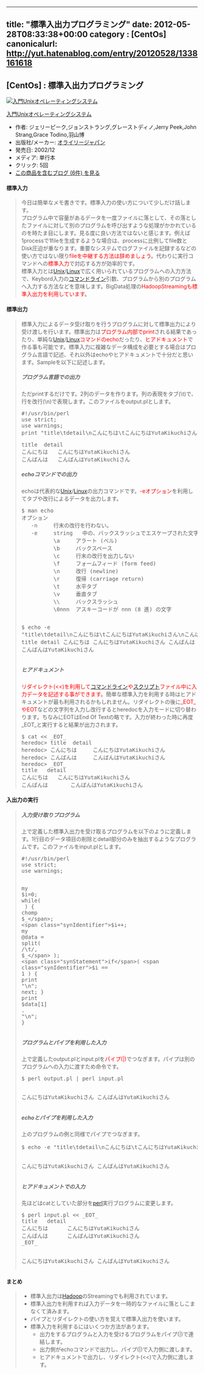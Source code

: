 
---
title: "標準入出力プログラミング"
date: 2012-05-28T08:33:38+00:00
category : [CentOs]
canonicalurl: http://yut.hatenablog.com/entry/20120528/1338161618
---

## [CentOs] : 標準入出力プログラミング

<p><div class="amazlet-box"><a href="http://www.amazon.co.jp/exec/obidos/ASIN/4873111056/yutakikuchi-22/"><img src="http://ecx.images-amazon.com/images/I/51128TP89TL._SL160_.jpg" class="hatena-asin-detail-image" alt="入門Unixオペレーティングシステム" title="入門Unixオペレーティングシステム"></a><div class="hatena-asin-detail-info"><p class="hatena-asin-detail-title"><a href="http://www.amazon.co.jp/exec/obidos/ASIN/4873111056/yutakikuchi-22/">入門Unixオペレーティングシステム</a></p><ul><li><span class="hatena-asin-detail-label">作者:</span> ジェリーピーク,ジョンストラング,グレーストディノ,Jerry Peek,John Strang,Grace Todino,羽山博</li><li><span class="hatena-asin-detail-label">出版社/メーカー:</span> <a class="keyword" href="http://d.hatena.ne.jp/keyword/%A5%AA%A5%E9%A5%A4%A5%EA%A1%BC%A5%B8%A5%E3%A5%D1%A5%F3">オライリージャパン</a></li><li><span class="hatena-asin-detail-label">発売日:</span> 2002/12</li><li><span class="hatena-asin-detail-label">メディア:</span> 単行本</li><li> <span class="hatena-asin-detail-label">クリック</span>: 5回</li><li><a href="http://d.hatena.ne.jp/asin/4873111056/yutakikuchi-22" target="_blank">この商品を含むブログ (6件) を見る</a></li></ul></div><div class="hatena-asin-detail-foot"></div></div></p>

<div class="section">
<h4>標準入力</h4>

<blockquote>
    <p>今日は簡単なメモ書きです。標準入力の使い方について少しだけ話します。<br />
プログラム中で容量があるデータを一度ファイルに落として、その落としたファイルに対して別のプログラムを呼び出すような処理がかかれているのを時たま目にします。見る度に良い方法ではないと感じます。例えば1processで1fileを生成するような場合は、processに比例してfile数とDisk圧迫が重なります。重要なシステムでログファイルを記録するなどの使い方ではない限り<span class="deco" style="color:#FF0000;">fileを中継する方法は辞めましょう</span>。代わりに実行コマンドへの<span class="deco" style="color:#FF0000;">標準入力</span>で対応する方が効率的です。<br />
標準入力とは<a class="keyword" href="http://d.hatena.ne.jp/keyword/Unix">Unix</a>/<a class="keyword" href="http://d.hatena.ne.jp/keyword/Linux">Linux</a>で広く用いられているプログラムへの入力方法で、Keybord入力の<a class="keyword" href="http://d.hatena.ne.jp/keyword/%A5%B3%A5%DE%A5%F3%A5%C9%A5%E9%A5%A4%A5%F3">コマンドライン</a>引数、プログラムから別のプログラムへ入力する方法などを意味します。BigData処理の<span class="deco" style="color:#FF0000;">HadoopStreamingも標準入出力を利用しています</span>。</p>

</blockquote>

</div>
<div class="section">
<h4>標準出力</h4>

<blockquote>
    <p>標準入力によるデータ受け取りを行うプログラムに対して標準出力により受け渡しを行います。標準出力は<span class="deco" style="color:#FF0000;">プログラム内部でprint</span>される結果であったり、単純な<a class="keyword" href="http://d.hatena.ne.jp/keyword/Unix">Unix</a>/<a class="keyword" href="http://d.hatena.ne.jp/keyword/Linux">Linux</a><span class="deco" style="color:#FF0000;">コマンドのecho</span>だったり、<span class="deco" style="color:#FF0000;">ヒアドキュメント</span>で作る事も可能です。標準入力に複雑なデータ構成を必要とする場合はプログラム言語で記述、それ以外はechoやヒアドキュメントで十分だと思います。Sampleを以下に記述します。</p>

<div class="section">
<h5>プログラム言語での出力</h5>
<p>ただprintするだけです。2列のデータを作ります。列の表現をタブ(\t)で、行を改行(\n)で表現します。このファイルをoutput.plとします。</p>
<pre class="hljs perl" data-lang="perl" data-unlink><span class="synPreProc">#!/usr/bin/perl</span>
<span class="synStatement">use strict</span>;
<span class="synStatement">use warnings</span>;
<span class="synStatement">print</span> <span class="synConstant">"title</span><span class="synSpecial">\t</span><span class="synConstant">detail</span><span class="synSpecial">\n</span><span class="synConstant">こんにちは</span><span class="synSpecial">\t</span><span class="synConstant">こんにちはYutaKikuchiさん</span><span class="synSpecial">\n</span><span class="synConstant">こんばんは</span><span class="synSpecial">\t</span><span class="synConstant">こんばんはYutaKikuchiさん"</span>;
</pre><pre class="code" data-lang="" data-unlink>title	detail
こんにちは	こんにちはYutaKikuchiさん
こんばんは	こんばんはYutaKikuchiさん</pre>
</div>
<div class="section">
<h5>echoコマンドでの出力</h5>
<p>echoは代表的な<a class="keyword" href="http://d.hatena.ne.jp/keyword/Unix">Unix</a>/<a class="keyword" href="http://d.hatena.ne.jp/keyword/Linux">Linux</a>の出力コマンドです。<span class="deco" style="color:#FF0000;">-eオプション</span>を利用してタブや改行によるデータを出力します。</p>
<pre class="code" data-lang="" data-unlink>$ man echo
オプション
   -n     行末の改行を行わない。
   -e     string   中の、バックスラッシュでエスケープされた文字の解釈を有効にする。それぞれの意味は以下の通り:
          \a     アラート (ベル)
          \b     バックスペース
          \c     行末の改行を出力しない
          \f     フォームフィード (form feed)
          \n     改行 (newline)
          \r     復帰 (carriage return)
          \t     水平タブ
          \v     垂直タブ
          \\     バックスラッシュ
          \0nnn  アスキーコードが nnn (8 進) の文字

$ echo -e "title\tdetail\nこんにちは\tこんにちはYutaKikuchiさん\nこんばんは\tこんばんはYutaKikuchiさん"
title	detail
こんにちは	こんにちはYutaKikuchiさん
こんばんは	こんばんはYutaKikuchiさん</pre>
</div>
<div class="section">
<h5>ヒアドキュメント</h5>
<p><span class="deco" style="color:#FF0000;">リダイレクト(<<)を利用して<a class="keyword" href="http://d.hatena.ne.jp/keyword/%A5%B3%A5%DE%A5%F3%A5%C9%A5%E9%A5%A4%A5%F3">コマンドライン</a>や<a class="keyword" href="http://d.hatena.ne.jp/keyword/%A5%B9%A5%AF%A5%EA%A5%D7%A5%C8">スクリプト</a>ファイル中に入力データを記述する事ができます。</span>簡単な標準入力を利用する時はヒアドキュメントが最も利用されるかもしれません。リダイレクトの後に<span class="deco" style="color:#FF0000;">_EOT_やEOT</span>などの文字列を入力し改行するとheredocを入力モードに切り替わります。ちなみにEOTはEnd Of Textの略です。入力が終わった時に再度_EOT_と実行すると結果が出力されます。</p>
<pre class="code" data-lang="" data-unlink>$ cat << _EOT_
heredoc> title  detail
heredoc> こんにちは     こんにちはYutaKikuchiさん
heredoc> こんばんは     こんばんはYutaKikuchiさん       
heredoc> _EOT_
title	detail
こんにちは 	こんにちはYutaKikuchiさん
こんばんは		こんばんはYutaKikuchiさん</pre>
</div>
</blockquote>

</div>
<div class="section">
<h4>入出力の実行</h4>

<blockquote>
    
<div class="section">
<h5>入力受け取りプログラム</h5>
<p>上で定義した標準入出力を受け取るプログラムを以下のように定義します。1行目のデータ項目の削除とdetail部分のみを抽出するようなプログラムです。このファイルをinput.plとします。</p>
<pre class="hljs perl" data-lang="perl" data-unlink><span class="synPreProc">#!/usr/bin/perl</span>
<span class="synStatement">use strict</span>;
<span class="synStatement">use warnings</span>;

<span class="synStatement">my</span> <span class="synIdentifier">$i</span>=<span class="synConstant">0</span>;
<span class="synStatement">while</span>( <span class="synIdentifier"><STDIN></span> ) {
  <span class="synStatement">chomp</span> <span class="synIdentifier">$_</span>;
  <span class="synIdentifier">$i</span>++;
  <span class="synStatement">my</span> <span class="synIdentifier">@data</span> = <span class="synStatement">split</span>( <span class="synStatement">/</span><span class="synSpecial">\t</span><span class="synStatement">/</span>, <span class="synIdentifier">$_</span> );
  <span class="synStatement">if</span>( <span class="synIdentifier">$i</span> == <span class="synConstant">1</span> ) {
<span class="synStatement">print</span> <span class="synConstant">"</span><span class="synSpecial">\n</span><span class="synConstant">"</span>;
<span class="synStatement">next</span>;
  }
  <span class="synStatement">print</span> <span class="synIdentifier">$data[</span><span class="synConstant">1</span><span class="synIdentifier">]</span> . <span class="synConstant">"</span><span class="synSpecial">\n</span><span class="synConstant">"</span>;
}
</pre>
</div>
<div class="section">
<h5>プログラムとパイプを利用した入力</h5>
<p>上で定義したoutput.plとinput.plを<span class="deco" style="color:#FF0000;">パイプ(|)</span>でつなぎます。パイプは別のプログラムへの入力に渡すため命令です。</p>
<pre class="code" data-lang="" data-unlink>$ perl output.pl | perl input.pl 

こんにちはYutaKikuchiさん
こんばんはYutaKikuchiさん</pre>
</div>
<div class="section">
<h5>echoとパイプを利用した入力</h5>
<p>上のプログラムの例と同様でパイプでつなぎます。</p>
<pre class="code" data-lang="" data-unlink>$ echo -e "title\tdetail\nこんにちは\tこんにちはYutaKikuchiさん\nこんばんは\tこんばんはYutaKikuchiさん" | perl input.pl 

こんにちはYutaKikuchiさん
こんばんはYutaKikuchiさん</pre>
</div>
<div class="section">
<h5>ヒアドキュメントでの入力</h5>
<p>先ほどはcatとしていた部分を<a class="keyword" href="http://d.hatena.ne.jp/keyword/perl">perl</a>実行ブログラムに変更します。</p>
<pre class="code" data-lang="" data-unlink>$ perl input.pl << _EOT_
title   detail
こんにちは      こんにちはYutaKikuchiさん
こんばんは      こんばんはYutaKikuchiさん
_EOT_

こんにちはYutaKikuchiさん
こんばんはYutaKikuchiさん</pre>
</div>
</blockquote>

</div>
<div class="section">
<h4>まとめ</h4>

<blockquote>
    
<ul>
<li>標準入出力は<a class="keyword" href="http://d.hatena.ne.jp/keyword/Hadoop">Hadoop</a>のStreamingでも利用されています。</li>
<li>標準入出力を利用すれば入力データを一時的なファイルに落としこまなくて済みます。</li>
<li>パイプとリダイレクトの使い方を覚えて標準入出力を使います。</li>
<li>標準入力を利用するにはいくつか方法があります。
<ul>
<li>出力をするプログラムと入力を受けるプログラムをパイプ(|)で連結します。</li>
<li>出力側がechoコマンドで出力し、パイプ(|)で入力側に渡します。</li>
<li>ヒアドキュメントで出力し、リダイレクト(<<)で入力側に渡します。</li>
</ul></li>
</ul>
</blockquote>

</div>


